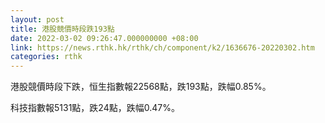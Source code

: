 ```yaml
---
layout: post
title: 港股競價時段跌193點
date: 2022-03-02 09:26:47.000000000 +08:00
link: https://news.rthk.hk/rthk/ch/component/k2/1636676-20220302.htm
categories: rthk
---
```


港股競價時段下跌，恒生指數報22568點，跌193點，跌幅0.85%。

科技指數報5131點，跌24點，跌幅0.47%。
